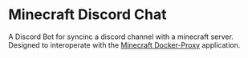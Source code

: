 Minecraft Discord Chat
======================

A Discord Bot for syncinc a discord channel with a minecraft server. Designed to interoperate with the [Minecraft Docker-Proxy](https://github.com/ksmonkey123/mc-dockerproxy) application.
